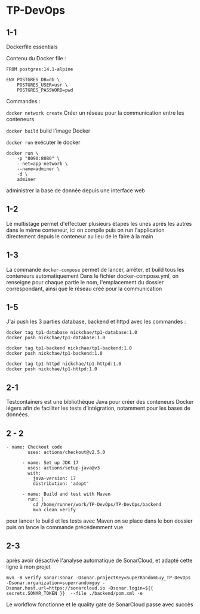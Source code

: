 # TP-DevOps

## 1-1
Dockerfile essentials

Contenu du Docker file :
```
FROM postgres:14.1-alpine

ENV POSTGRES_DB=db \
    POSTGRES_USER=usr \
    POSTGRES_PASSWORD=pwd
```
Commandes :

```docker network create```
Créer un réseau pour la communication entre les conteneurs

```docker build```
 build l'image Docker

```docker run```
exécuter le docker

```
docker run \
    -p "8090:8080" \
    --net=app-network \
    --name=adminer \
    -d \
    adminer
```
administrer la base de donnée depuis une interface web


## 1-2

Le multistage permet d'effectuer plusieurs étapes les unes après les autres dans le même conteneur, ici on compile puis on run l'application directement depuis le conteneur au lieu de le faire à la main

## 1-3

La commande ```docker-compose``` permet de lancer, arrêter, et build tous les conteneurs automatiquement
Dans le fichier docker-compose.yml, on renseigne pour chaque partie le nom, l'emplacement du dossier correspondant, ainsi que le réseau créé pour la communication

## 1-5

J'ai push les 3 parties database, backend et httpd avec les commandes :

```
docker tag tp1-database nickchae/tp1-database:1.0
docker push nickchae/tp1-database:1.0

docker tag tp1-backend nickchae/tp1-backend:1.0
docker push nickchae/tp1-backend:1.0

docker tag tp1-httpd nickchae/tp1-httpd:1.0
docker push nickchae/tp1-httpd:1.0

```
## 2-1


Testcontainers est une bibliothèque Java pour créer des conteneurs Docker légers afin de faciliter les tests d'intégration, notamment pour les bases de données.

## 2 - 2

```
- name: Checkout code
        uses: actions/checkout@v2.5.0

      - name: Set up JDK 17
        uses: actions/setup-java@v3
        with:
          java-version: 17
          distribution: 'adopt'

      - name: Build and test with Maven
        run: |
          cd /home/runner/work/TP-DevOps/TP-DevOps/backend
          mvn clean verify

```
pour lancer le build et les tests avec Maven on se place dans le bon dossier puis on lance la commande précédemment vue


## 2-3
après avoir désactivé l'analyse automatique de SonarCloud, et adapté cette ligne à mon projet

```
mvn -B verify sonar:sonar -Dsonar.projectKey=SuperRandomGuy_TP-DevOps -Dsonar.organization=superrandomguy -Dsonar.host.url=https://sonarcloud.io -Dsonar.login=${{ secrets.SONAR_TOKEN }}  --file ./backend/pom.xml -e

```
Le workflow fonctionne et le quality gate de SonarCloud passe avec succès

